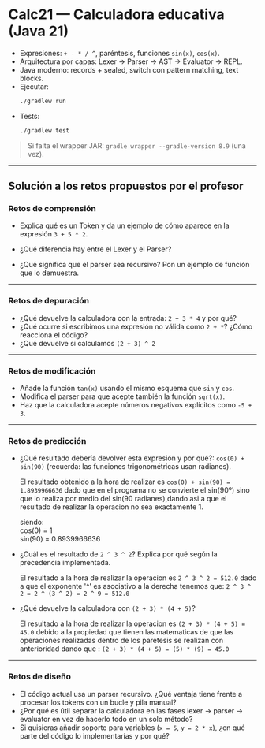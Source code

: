 # Calc21 — Calculadora educativa (Java 21)

- Expresiones: `+ - * / ^`, paréntesis, funciones `sin(x)`, `cos(x)`.
- Arquitectura por capas: Lexer → Parser → AST → Evaluator → REPL.
- Java moderno: records + sealed, switch con pattern matching, text blocks.
- Ejecutar:
  ```bash
  ./gradlew run
  ```
- Tests:
  ```bash
  ./gradlew test
  ```
> Si falta el wrapper JAR: `gradle wrapper --gradle-version 8.9` (una vez).

---

## Solución a los retos propuestos por el profesor

### Retos de comprensión

- Explica qué es un Token y da un ejemplo de cómo aparece en la expresión `3 + 5 * 2`.
 
- ¿Qué diferencia hay entre el Lexer y el Parser?  
- ¿Qué significa que el parser sea recursivo? Pon un ejemplo de función que lo demuestra.
---
### Retos de depuración    

- ¿Qué devuelve la calculadora con la entrada: `2 + 3 * 4` y por qué? 
- ¿Qué ocurre si escribimos una expresión no válida como `2 + *`? ¿Cómo reacciona el código?
- ¿Qué devuelve si calculamos `(2 + 3) ^ 2`
---
### Retos de modificación    

- Añade la función `tan(x)` usando el mismo esquema que `sin` y `cos`. 
- Modifica el parser para que acepte también la función `sqrt(x)`.
- Haz que la calculadora acepte números negativos explícitos como `-5 + 3`.
---
### Retos de predicción   

- ¿Qué resultado debería devolver esta expresión y por qué?: `cos(0) + sin(90)` (recuerda: las funciones trigonométricas usan radianes).
  
  El resultado obtenido a la hora de realizar es  `cos(0) + sin(90) = 1.8939966636` dado que en el programa no se convierte el sin(90º) sino que lo realiza por medio del sin(90 radianes),dando asi a que el resultado de realizar la operacion no sea exactamente 1.
  
  siendo:    
  cos(0) = 1    
  sin(90) = 0.8939966636    
- ¿Cuál es el resultado de `2 ^ 3 ^ 2`? Explica por qué según la precedencia implementada.
  
  El resultado a la hora de realizar la operacion es  `2 ^ 3 ^ 2 = 512.0` dado a que el exponente '^' es asociativo a la derecha tenemos que: `2 ^ 3 ^ 2 = 2 ^ (3 ^ 2) = 2 ^ 9 = 512.0`
  
- ¿Qué devuelve la calculadora con `(2 + 3) * (4 + 5)`?

  El resultado a la hora de realizar la operacion es  `(2 + 3) * (4 + 5) = 45.0` debido a la propiedad que tienen las matematicas de que las operaciones realizadas dentro de los paretesis se realizan con anterioridad dando que : `(2 + 3) * (4 + 5) = (5) * (9) = 45.0`
---
  ### Retos de diseño    

- El código actual usa un parser recursivo. ¿Qué ventaja tiene frente a procesar los tokens con un bucle y pila manual?
- ¿Por qué es útil separar la calculadora en las fases lexer → parser → evaluator en vez de hacerlo todo en un solo método? 
- Si quisieras añadir soporte para variables (`x = 5`, `y = 2 * x`), ¿en qué parte del código lo implementarías y por qué?
  
